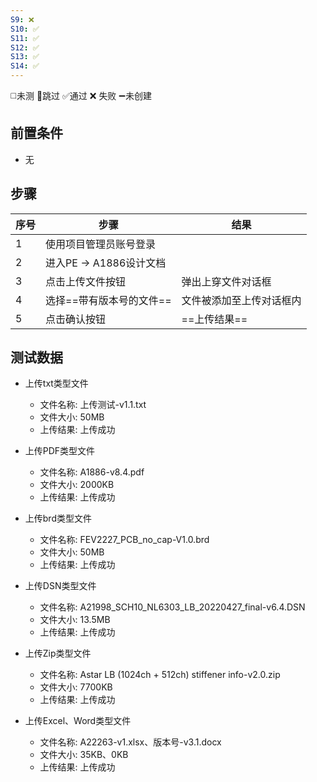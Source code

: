 ```yaml
---
S9: ❌
S10: ✅
S11: ✅
S12: ✅
S13: ✅
S14: ✅
---
```

◻️未测    🚫跳过     ✅通过    ❌ 失败    ➖未创建

## 前置条件

- 无

## 步骤

| 序号  | 步骤                | 结果           |
| --- | ----------------- | ------------ |
| 1   | 使用项目管理员账号登录       |              |
| 2   | 进入PE -> A1886设计文档 |              |
| 3   | 点击上传文件按钮          | 弹出上穿文件对话框    |
| 4   | 选择==带有版本号的文件==    | 文件被添加至上传对话框内 |
| 5   | 点击确认按钮            | ==上传结果==     |

## 测试数据

- 上传txt类型文件
	- 文件名称: 上传测试-v1.1.txt
	- 文件大小: 50MB
	- 上传结果: 上传成功

- 上传PDF类型文件
	- 文件名称: A1886-v8.4.pdf
	- 文件大小: 2000KB
	- 上传结果: 上传成功

- 上传brd类型文件
	- 文件名称: FEV2227_PCB_no_cap-V1.0.brd
	- 文件大小: 50MB
	- 上传结果: 上传成功

- 上传DSN类型文件
	- 文件名称: A21998_SCH10_NL6303_LB_20220427_final-v6.4.DSN
	- 文件大小: 13.5MB
	- 上传结果: 上传成功

- 上传Zip类型文件
	- 文件名称: Astar LB (1024ch + 512ch) stiffener info-v2.0.zip
	- 文件大小: 7700KB
	- 上传结果: 上传成功

- 上传Excel、Word类型文件
	- 文件名称: A22263-v1.xlsx、版本号-v3.1.docx
	- 文件大小: 35KB、0KB
	- 上传结果: 上传成功
